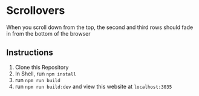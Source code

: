 # Scrollovers

When you scroll down from the top, the second and third rows should fade in from the bottom of the browser

## Instructions

1. Clone this Repository
2. In Shell, run `npm install`
3. run `npm run build`
4. run `npm run build:dev` and view this website at `localhost:3035`